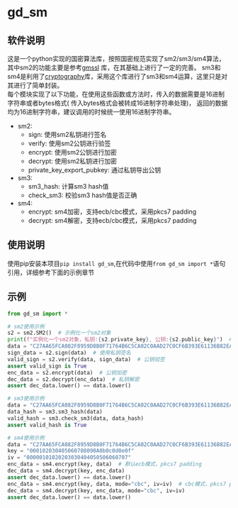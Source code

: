 # gd_sm

## 软件说明

这是一个python实现的国密算法库，按照国密规范实现了sm2/sm3/sm4算法，其中sm2的功能主要是参考[gmssl](https://github.com/py-gmssl/py-gmssl) 库，在其基础上进行了一定的完善。
sm3和sm4是利用了[cryptography](https://github.com/pyca/cryptography)库，采用这个库进行了sm3和sm4运算，这里只是对其进行了简单封装。  
每个模块实现了以下功能，在使用这些函数或方法时，传入的数据需要是16进制字符串或者bytes格式(
传入bytes格式会被转成16进制字符串处理)，
返回的数据均为16进制字符串，建议调用的时候统一使用16进制字符串。

- sm2:
    - sign: 使用sm2私钥进行签名
    - verify: 使用sm2公钥进行验签
    - encrypt: 使用sm2公钥进行加密
    - decrypt: 使用sm2私钥进行加密
    - private_key_export_pubkey: 通过私钥导出公钥
- sm3:
    - sm3_hash: 计算sm3 hash值
    - check_sm3: 校验sm3 hash值是否正确
- sm4:
    - encrypt: sm4加密，支持ecb/cbc模式，采用pkcs7 padding
    - decrypt: sm4解密，支持ecb/cbc模式，采用pkcs7 padding

## 使用说明

使用pip安装本项目`pip install gd_sm`,在代码中使用`from gd_sm import *`语句引用，详细参考下面的示例章节

## 示例

```python
from gd_sm import *

# sm2使用示例
s2 = sm2.SM2()  # 示例化一个sm2对象
print(f"实例化一个sm2对象，私钥:{s2.private_key}, 公钥:{s2.public_key}")  # 打印对象的公私钥
data = "C27AA65FCA082F8959D8B0F71764B6C5CA02C0AAD27C0CF6B393E61136B82EA9"  # 待处理的数据,16进制字符串格式
sign_data = s2.sign(data)  # 使用私钥签名
valid_sign = s2.verify(data, sign_data)  # 公钥验签
assert valid_sign is True
enc_data = s2.encrypt(data)  # 公钥加密
dec_data = s2.decrypt(enc_data)  # 私钥解密
assert dec_data.lower() == data.lower()

# sm3使用示例
data = "C27AA65FCA082F8959D8B0F71764B6C5CA02C0AAD27C0CF6B393E61136B82EA9"  # 待处理的数据,16进制字符串格式
data_hash = sm3.sm3_hash(data)
valid_hash = sm3.check_sm3(data, data_hash)
assert valid_hash is True

# sm4使用示例
data = "C27AA65FCA082F8959D8B0F71764B6C5CA02C0AAD27C0CF6B393E61136B82EA9"  # 待处理的数据,16进制字符串格式
key = "000102030405060708090A0b0c0d0e0f"
iv = "00000101020203030404050506060707"
enc_data = sm4.encrypt(key, data)  # 默认ecb模式，pkcs7 padding
dec_data = sm4.decrypt(key, enc_data)
assert dec_data.lower() == data.lower()
enc_data = sm4.encrypt(key, data, mode="cbc", iv=iv)  # cbc模式，pkcs7 padding
dec_data = sm4.decrypt(key, enc_data, mode="cbc", iv=iv)
assert dec_data.lower() == data.lower()

```